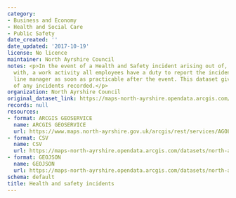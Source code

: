 ```yaml
---
category:
- Business and Economy
- Health and Social Care
- Public Safety
date_created: ''
date_updated: '2017-10-19'
license: No licence
maintainer: North Ayrshire Council
notes: <p>In the event of a Health and Safety incident arising out of, or in connection
  with, a work activity all employees have a duty to report the incident to their
  line manager as soon as practicable after the event. This dataset gives details
  of any incidents recorded.</p>
organization: North Ayrshire Council
original_dataset_link: https://maps-north-ayrshire.opendata.arcgis.com/maps/north-ayrshire::health-and-safety-incidents
records: null
resources:
- format: ARCGIS GEOSERVICE
  name: ARCGIS GEOSERVICE
  url: https://www.maps.north-ayrshire.gov.uk/arcgis/rest/services/AGOL/Open_Data_Portal2/MapServer/27
- format: CSV
  name: CSV
  url: https://maps-north-ayrshire.opendata.arcgis.com/datasets/north-ayrshire::health-and-safety-incidents.csv?outSR=%7B%22latestWkid%22%3A27700%2C%22wkid%22%3A27700%7D
- format: GEOJSON
  name: GEOJSON
  url: https://maps-north-ayrshire.opendata.arcgis.com/datasets/north-ayrshire::health-and-safety-incidents.geojson?outSR=%7B%22latestWkid%22%3A27700%2C%22wkid%22%3A27700%7D
schema: default
title: Health and safety incidents
---
```

